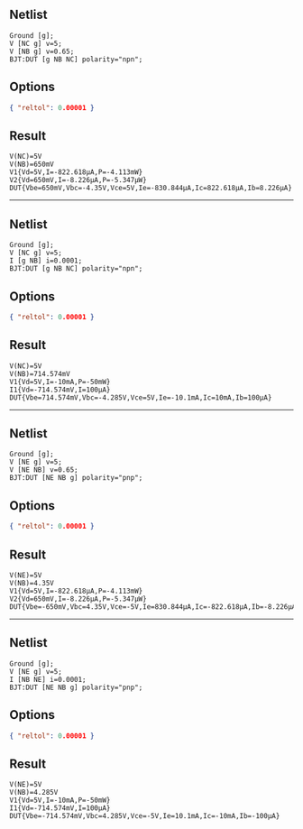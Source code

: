 ## Netlist

```text
Ground [g];
V [NC g] v=5;
V [NB g] v=0.65;
BJT:DUT [g NB NC] polarity="npn";
```

## Options

```json
{ "reltol": 0.00001 }
```

## Result

```text
V(NC)=5V
V(NB)=650mV
V1{Vd=5V,I=-822.618μA,P=-4.113mW}
V2{Vd=650mV,I=-8.226μA,P=-5.347μW}
DUT{Vbe=650mV,Vbc=-4.35V,Vce=5V,Ie=-830.844μA,Ic=822.618μA,Ib=8.226μA}
```

---

## Netlist

```text
Ground [g];
V [NC g] v=5;
I [g NB] i=0.0001;
BJT:DUT [g NB NC] polarity="npn";
```

## Options

```json
{ "reltol": 0.00001 }
```

## Result

```text
V(NC)=5V
V(NB)=714.574mV
V1{Vd=5V,I=-10mA,P=-50mW}
I1{Vd=-714.574mV,I=100μA}
DUT{Vbe=714.574mV,Vbc=-4.285V,Vce=5V,Ie=-10.1mA,Ic=10mA,Ib=100μA}
```

---

## Netlist

```text
Ground [g];
V [NE g] v=5;
V [NE NB] v=0.65;
BJT:DUT [NE NB g] polarity="pnp";
```

## Options

```json
{ "reltol": 0.00001 }
```

## Result

```text
V(NE)=5V
V(NB)=4.35V
V1{Vd=5V,I=-822.618μA,P=-4.113mW}
V2{Vd=650mV,I=-8.226μA,P=-5.347μW}
DUT{Vbe=-650mV,Vbc=4.35V,Vce=-5V,Ie=830.844μA,Ic=-822.618μA,Ib=-8.226μA}
```

---

## Netlist

```text
Ground [g];
V [NE g] v=5;
I [NB NE] i=0.0001;
BJT:DUT [NE NB g] polarity="pnp";
```

## Options

```json
{ "reltol": 0.00001 }
```

## Result

```text
V(NE)=5V
V(NB)=4.285V
V1{Vd=5V,I=-10mA,P=-50mW}
I1{Vd=-714.574mV,I=100μA}
DUT{Vbe=-714.574mV,Vbc=4.285V,Vce=-5V,Ie=10.1mA,Ic=-10mA,Ib=-100μA}
```
